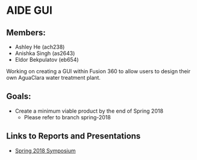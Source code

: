 # AIDE GUI


## Members:
* Ashley He (ach238)
* Anishka Singh (as2643)
* Eldor Bekpulatov (eb654)


Working on creating a GUI within Fusion 360 to allow users to design their own AguaClara water treatment plant.  


## Goals:
* Create a minimum viable product by the end of Spring 2018
  * Please refer to branch spring-2018 


## Links to Reports and Presentations
* [Spring 2018 Symposium](https://docs.google.com/presentation/d/1xEBxtsFOj9Vg3OqsJGKg5XGnLqnIBJ-bhff2sCJpQ-Q/edit?usp=sharing)
